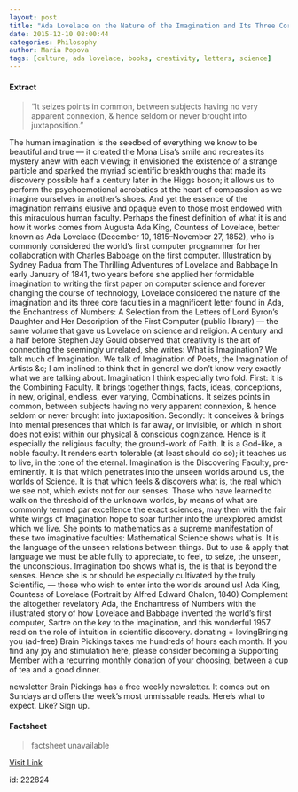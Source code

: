 ```yaml
---
layout: post
title: "Ada Lovelace on the Nature of the Imagination and Its Three Core Faculties"
date: 2015-12-10 08:00:44
categories: Philosophy
author: Maria Popova
tags: [culture, ada lovelace, books, creativity, letters, science]
---
```



#### Extract
>&#8220;It seizes points in common, between subjects having no very apparent connexion, &amp; hence seldom or never brought into juxtaposition.&#8221;

The human imagination is the seedbed of everything we know to be beautiful and true &#8212; it created the Mona Lisa&#8217;s smile and recreates its mystery anew with each viewing; it envisioned the existence of a strange particle and sparked the myriad scientific breakthroughs that made its discovery possible half a century later in the Higgs boson; it allows us to perform the psychoemotional acrobatics at the heart of compassion as we imagine ourselves in another&#8217;s shoes. And yet the essence of the imagination remains elusive and opaque even to those most endowed with this miraculous human faculty. 
Perhaps the finest definition of what it is and how it works comes from Augusta Ada King, Countess of Lovelace, better known as Ada Lovelace (December 10, 1815&ndash;November 27, 1852), who is commonly considered the world’s first computer programmer for her collaboration with Charles Babbage on the first computer.
Illustration by Sydney Padua from The Thrilling Adventures of Lovelace and Babbage
In early January of 1841, two years before she applied her formidable imagination to writing the first paper on computer science and forever changing the course of technology, Lovelace considered the nature of the imagination and its three core faculties in a magnificent letter found in Ada, the Enchantress of Numbers: A Selection from the Letters of Lord Byron&#8217;s Daughter and Her Description of the First Computer (public library) &#8212; the same volume that gave us Lovelace on science and religion.
A century and a half before Stephen Jay Gould observed that creativity is the art of connecting the seemingly unrelated, she writes:
What is Imagination? We talk much of Imagination. We talk of Imagination of Poets, the Imagination of Artists &#038;c; I am inclined to think that in general we don&#8217;t know very exactly what we are talking about. Imagination I think especially two fold.
First: it is the Combining Faculty. It brings together things, facts, ideas, conceptions, in new, original, endless, ever varying, Combinations. It seizes points in common, between subjects having no very apparent connexion, &#038; hence seldom or never brought into juxtaposition.
Secondly: It conceives &#038; brings into mental presences that which is far away, or invisible, or which in short does not exist within our physical &#038; conscious cognizance. Hence is it especially the religious faculty; the ground-work of Faith. It is a God-like, a noble faculty. It renders earth tolerable (at least should do so); it teaches us to live, in the tone of the eternal.
Imagination is the Discovering Faculty, pre-eminently. It is that which penetrates into the unseen worlds around us, the worlds of Science. It is that which feels &#038; discovers what is, the real which we see not, which exists not for our senses. Those who have learned to walk on the threshold of the unknown worlds, by means of what are commonly termed par excellence the exact sciences, may then with the fair white wings of Imagination hope to soar further into the unexplored amidst which we live.
She points to mathematics as a supreme manifestation of these two imaginative faculties:
Mathematical Science shows what is. It is the language of the unseen relations between things. But to use &#038; apply that language we must be able fully to appreciate, to feel, to seize, the unseen, the unconscious. Imagination too shows what is, the is that is beyond the senses. Hence she is or should be especially cultivated by the truly Scientific, &#8212; those who wish to enter into the worlds around us!
Ada King, Countess of Lovelace (Portrait by Alfred Edward Chalon, 1840)
Complement the altogether revelatory Ada, the Enchantress of Numbers with the illustrated story of how Lovelace and Babbage invented the world&#8217;s first computer, Sartre on the key to the imagination, and this wonderful 1957 read on the role of intuition in scientific discovery.
donating = lovingBringing you (ad-free) Brain Pickings takes me hundreds of hours each month. If you find any joy and stimulation here, please consider becoming a Supporting Member with a recurring monthly donation of your choosing, between a cup of tea and a good dinner.



newsletter
Brain Pickings has a free weekly newsletter. It comes out on Sundays and offers the week’s most unmissable reads. Here’s what to expect. Like? Sign up.

#### Factsheet
>factsheet unavailable

[Visit Link](https://www.brainpickings.org/2015/12/10/ada-lovelace-imagination/)

id:  222824
